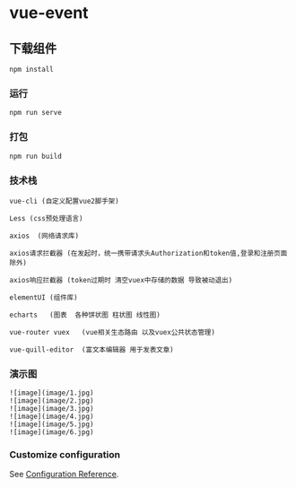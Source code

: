 # vue-event

## 下载组件
```
npm install
```

### 运行
```
npm run serve
```

### 打包
```
npm run build
```

###  技术栈
```
vue-cli (自定义配置vue2脚手架)

Less (css预处理语言)

axios  (网络请求库)

axios请求拦截器 (在发起时，统一携带请求头Authorization和token值,登录和注册页面除外)

axios响应拦截器 (token过期时 清空vuex中存储的数据 导致被动退出)

elementUI (组件库)
 
echarts   (图表  各种饼状图 柱状图 线性图)

vue-router vuex   (vue相关生态路由 以及vuex公共状态管理)

vue-quill-editor  (富文本编辑器 用于发表文章)    

```
###  演示图
```
![image](image/1.jpg)
![image](image/2.jpg)
![image](image/3.jpg)
![image](image/4.jpg)
![image](image/5.jpg)
![image](image/6.jpg)
```
### Customize configuration
See [Configuration Reference](https://cli.vuejs.org/config/).
